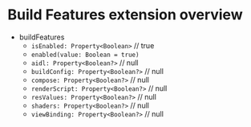 # Build Features extension overview

- buildFeatures
    - `isEnabled: Property<Boolean>` // true
    - `enabled(value: Boolean = true)`
    - `aidl: Property<Boolean?>` // null
    - `buildConfig: Property<Boolean?>` // null
    - `compose: Property<Boolean?>` // null
    - `renderScript: Property<Boolean?>` // null
    - `resValues: Property<Boolean?>` // null
    - `shaders: Property<Boolean?>` // null
    - `viewBinding: Property<Boolean?>` // null
